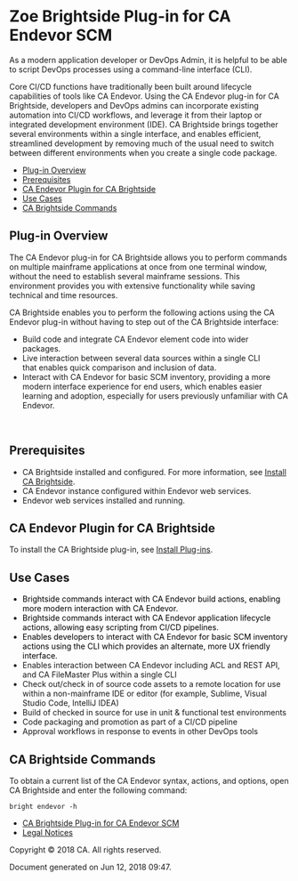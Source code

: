 # Zoe Brightside Plug-in for CA Endevor SCM

As a modern application developer or DevOps Admin, it is helpful to be
able to script DevOps processes using a command-line interface (CLI).

Core CI/CD functions have traditionally been built around lifecycle
capabilities of tools like CA Endevor. Using the CA Endevor plug-in for
CA Brightside, developers and DevOps admins can incorporate existing
automation into CI/CD workflows, and leverage it from their laptop or
integrated development environment (IDE). CA Brightside brings together
several environments within a single interface, and enables efficient,
streamlined development by removing much of the usual need to switch
between different environments when you create a single code package.

  - [Plug-in
    Overview](#CABrightsidePlug-inforCAEndevorSCM-Plug-inOverview)
  - [Prerequisites](#CABrightsidePlug-inforCAEndevorSCM-Prerequisites)
  - [CA Endevor Plugin for CA
    Brightside](#CABrightsidePlug-inforCAEndevorSCM-CAEndevorPluginforCABrightside)
  - [Use Cases](#CABrightsidePlug-inforCAEndevorSCM-UseCases)
  - [CA Brightside
    Commands](#CABrightsidePlug-inforCAEndevorSCM-CABrightsideCommands)

## Plug-in Overview

The CA Endevor plug-in for CA Brightside allows you to perform commands
on multiple mainframe applications at once from one terminal window,
without the need to establish several mainframe sessions. This
environment provides you with extensive functionality while saving
technical and time resources.

CA Brightside enables you to perform the following actions using the CA
Endevor plug-in without having to step out of the CA Brightside
interface:

  - Build code and integrate CA Endevor element code into wider
    packages. 
  - Live interaction between several data sources within a single CLI
    that enables quick comparison and inclusion of data. 
  - Interact with CA Endevor for basic SCM inventory, providing a more
    modern interface experience for end users, which enables easier
    learning and adoption, especially for users previously unfamiliar
    with CA Endevor.

 

## Prerequisites

  - CA Brightside installed and configured. For more information,
    see [Install CA
    Brightside](https://docops.ca.com/display/CMFAAS10/Install+CA+Brightside).
  - CA Endevor instance configured within Endevor web services.
  - Endevor web services installed and running.

## CA Endevor Plugin for CA Brightside

To install the CA Brightside plug-in, see [Install
Plug-ins](https://docops.ca.com/display/CMFAAS10/Install+Plug-ins).

## Use Cases

  - <span style="color: rgb(0,0,0);">Brightside commands interact
    with CA Endevor build actions, enabling more modern interaction
    with CA Endevor.</span><span style="color: rgb(0,0,0);"> </span>
  - <span style="color: rgb(0,0,0);">Brightside commands interact
    with CA Endevor application lifecycle actions, allowing easy
    scripting from CI/CD
    pipelines.</span><span style="color: rgb(0,0,0);"> </span><span style="color: rgb(0,0,0);"> </span>
  - <span style="color: rgb(0,0,0);">Enables developers to interact
    with CA Endevor for basic SCM inventory actions using the CLI which
    provides an alternate, more UX friendly interface.</span>
  - Enables interaction between CA Endevor including ACL and REST API,
    and CA FileMaster Plus within a single
    CLI<span style="color: rgb(0,0,0);"> </span>
  - Check out/check in of source code assets to a remote location for
    use within a non-mainframe IDE or editor (for example, Sublime,
    Visual Studio Code, IntelliJ IDEA)
  - Build of checked in source for use in unit & functional test
    environments
  - Code packaging and promotion as part of a CI/CD pipeline
  - Approval workflows in response to events in other DevOps tools

## CA Brightside Commands

To obtain a current list of the CA Endevor syntax, actions, and options,
open CA Brightside and enter the following command:

<div class="code panel caCodePanel">

<div class="codeContent panelContent">

``` ca-code-default
bright endevor -h
```

</div>

</div>

</div>

</div>

</div>

</div>

  - <span id="n-475935686">[CA Brightside Plug-in for CA Endevor
    SCM](index.html)</span>
  - <span id="n-38207495">[Legal
    Notices](Legal-Notices_38207495.html)</span>

<div id="footer">

<div class="section footer-body">

Copyright © 2018 CA. All rights reserved.

<div class="footer-logo">

</div>

Document generated on Jun 12, 2018 09:47.

</div>

</div>

</div>
